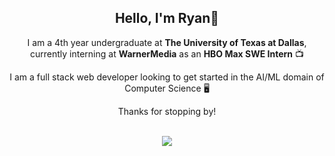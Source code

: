 <div align="center">
  <h2>Hello, I'm Ryan👋</h2>
  <p>I am a 4th year undergraduate at <strong>The University of Texas at Dallas</strong>, currently interning at <strong>WarnerMedia</strong> as an <strong>HBO Max SWE Intern</strong> 📺</p>
  <p>I am a full stack web developer looking to get started in the AI/ML domain of Computer Science 🖥️</p>
  <p>Thanks for stopping by!</p>
</div>
<br>
<div align="center">
  <img align="center" src="https://github-readme-stats.vercel.app/api?username=ryannd&show_icons=true&theme=radical">
</div>
